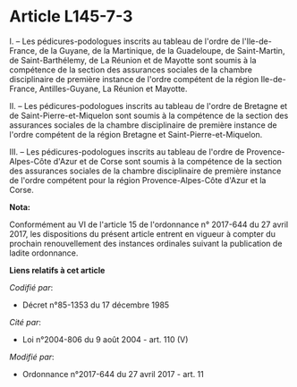 # Article L145-7-3

I. – Les pédicures-podologues inscrits au tableau de l'ordre de l'Ile-de-France, de la Guyane, de la Martinique, de la
Guadeloupe, de Saint-Martin, de Saint-Barthélemy, de La Réunion et de Mayotte sont soumis à la compétence de la section des
assurances sociales de la chambre disciplinaire de première instance de l'ordre compétent de la région Ile-de-France,
Antilles-Guyane, La Réunion et Mayotte.

II. – Les pédicures-podologues inscrits au tableau de l'ordre de Bretagne et de Saint-Pierre-et-Miquelon sont soumis à la
compétence de la section des assurances sociales de la chambre disciplinaire de première instance de l'ordre compétent de la
région Bretagne et Saint-Pierre-et-Miquelon.

III. – Les pédicures-podologues inscrits au tableau de l'ordre de Provence-Alpes-Côte d'Azur et de Corse sont soumis à la
compétence de la section des assurances sociales de la chambre disciplinaire de première instance de l'ordre compétent pour
la région Provence-Alpes-Côte d'Azur et la Corse.

**Nota:**

Conformément au VI de l'article 15 de l'ordonnance n° 2017-644 du 27 avril 2017, les dispositions du présent article entrent
en vigueur à compter du prochain renouvellement des instances ordinales suivant la publication de ladite ordonnance.

**Liens relatifs à cet article**

_Codifié par_:

  - Décret n°85-1353 du 17 décembre 1985

_Cité par_:

  - Loi n°2004-806 du 9 août 2004 - art. 110 (V)

_Modifié par_:

  - Ordonnance n°2017-644 du 27 avril 2017 - art. 11
